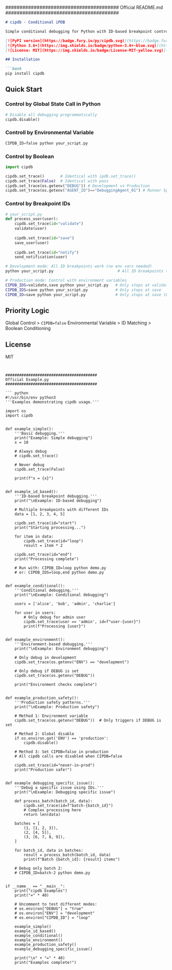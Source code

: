 <!-- ---
!-- Timestamp: 2025-08-30 06:36:14
!-- Author: ywatanabe
!-- File: /home/ywatanabe/.claude/to_claude/guidelines/python/cipdb.md
!-- --- -->

########################################
Official README.md
########################################

``` markdown
# cipdb - Conditional iPDB

Simple conditional debugging for Python with ID-based breakpoint control.

[![PyPI version](https://badge.fury.io/py/cipdb.svg)](https://badge.fury.io/py/cipdb)
[![Python 3.6+](https://img.shields.io/badge/python-3.6+-blue.svg)](https://www.python.org/downloads/)
[![License: MIT](https://img.shields.io/badge/License-MIT-yellow.svg)](https://opensource.org/licenses/MIT)

## Installation

```bash
pip install cipdb
```

## Quick Start

### Control by Global State Call in Python

```python
# Disable all debugging programmatically
cipdb.disable()
```

### Controll by Environmental Variable

``` python
CIPDB_ID=false python your_script.py
```

### Control by Boolean

```python
import cipdb

cipdb.set_trace()       # Identical with ipdb.set_trace()
cipdb.set_trace(False)  # Identical with pass
cipdb.set_trace(os.getenv("DEBUG")) # Development vs Production
cipdb.set_trace(os.getenv("AGENT_ID")=="DebuggingAgent_01") # Runner Specific for debugging by multiple agent
```

### Control by Breakpoint IDs
``` python
# your_script.py
def process_user(user):
    cipdb.set_trace(id="validate")
    validate(user)
    
    cipdb.set_trace(id="save")
    save_user(user)
    
    cipdb.set_trace(id="notify")
    send_notification(user)
```

``` bash
# Development mode: All ID breakpoints work (no env vars needed)
python your_script.py                            # All ID breakpoints trigger

# Production mode: Control with environment variables
CIPDB_IDS=validate,save python your_script.py   # Only stops at validate and save
CIPDB_IDS=save python your_script.py            # Only stops at save
CIPDB_ID=save python your_script.py             # Only stops at save (Equivalent to CIPDB_IDS=save)
```

## Priority Logic

Global Control > `CIPDB=false` Environmental Variable > ID Matching > Boolean Conditioning

## License

MIT
```


########################################
Official Example.py
########################################

``` python
#!/usr/bin/env python3
'''Examples demonstrating cipdb usage.'''

import os
import cipdb


def example_simple():
    '''Basic debugging.'''
    print("Example: Simple debugging")
    x = 10
    
    # Always debug
    # cipdb.set_trace()
    
    # Never debug
    cipdb.set_trace(False)
    
    print(f"x = {x}")


def example_id_based():
    '''ID-based breakpoint debugging.'''
    print("\nExample: ID-based debugging")
    
    # Multiple breakpoints with different IDs
    data = [1, 2, 3, 4, 5]
    
    cipdb.set_trace(id="start")
    print("Starting processing...")
    
    for item in data:
        cipdb.set_trace(id="loop")
        result = item * 2
        
    cipdb.set_trace(id="end")
    print("Processing complete")
    
    # Run with: CIPDB_ID=loop python demo.py
    # or: CIPDB_IDS=loop,end python demo.py


def example_conditional():
    '''Conditional debugging.'''
    print("\nExample: Conditional debugging")
    
    users = ['alice', 'bob', 'admin', 'charlie']
    
    for user in users:
        # Only debug for admin user
        cipdb.set_trace(user == 'admin', id=f"user-{user}")
        print(f"Processing {user}")


def example_environment():
    '''Environment-based debugging.'''
    print("\nExample: Environment debugging")
    
    # Only debug in development
    cipdb.set_trace(os.getenv("ENV") == "development")
    
    # Only debug if DEBUG is set
    cipdb.set_trace(os.getenv("DEBUG"))
    
    print("Environment checks complete")


def example_production_safety():
    '''Production safety patterns.'''
    print("\nExample: Production safety")
    
    # Method 1: Environment variable
    cipdb.set_trace(os.getenv("DEBUG"))  # Only triggers if DEBUG is set
    
    # Method 2: Global disable
    if os.environ.get('ENV') == 'production':
        cipdb.disable()
    
    # Method 3: Set CIPDB=false in production
    # All cipdb calls are disabled when CIPDB=false
    
    cipdb.set_trace(id="never-in-prod")
    print("Production safe!")


def example_debugging_specific_issue():
    '''Debug a specific issue using IDs.'''
    print("\nExample: Debugging specific issue")
    
    def process_batch(batch_id, data):
        cipdb.set_trace(id=f"batch-{batch_id}")
        # Complex processing here
        return len(data)
    
    batches = [
        (1, [1, 2, 3]),
        (2, [4, 5]),
        (3, [6, 7, 8, 9]),
    ]
    
    for batch_id, data in batches:
        result = process_batch(batch_id, data)
        print(f"Batch {batch_id}: {result} items")
    
    # Debug only batch 2:
    # CIPDB_ID=batch-2 python demo.py


if __name__ == "__main__":
    print("cipdb Examples")
    print("=" * 40)
    
    # Uncomment to test different modes:
    # os.environ["DEBUG"] = "true"
    # os.environ["ENV"] = "development"
    # os.environ["CIPDB_ID"] = "loop"
    
    example_simple()
    example_id_based()
    example_conditional()
    example_environment()
    example_production_safety()
    example_debugging_specific_issue()
    
    print("\n" + "=" * 40)
    print("Examples complete!")
```

<!-- EOF -->